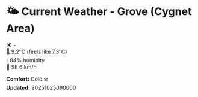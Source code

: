 # 🌤️ Current Weather - Grove (Cygnet Area)

☀️ **-**  
🌡️ 9.2°C (feels like 7.3°C)  
💧 84% humidity  
💨 SE 6 km/h  

**Comfort:** Cold ❄️  
**Updated:** 20251025090000
